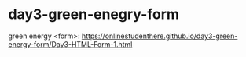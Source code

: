 # day3-green-enegry-form
green energy &lt;form>: https://onlinestudenthere.github.io/day3-green-energy-form/Day3-HTML-Form-1.html 
